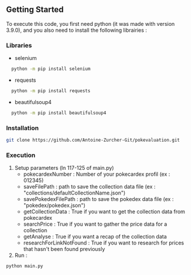 <!-- GETTING STARTED -->
## Getting Started

To execute this code, you first need python (it was made with version 3.9.0), and you also need to install the following librairies :

### Libraries

* selenium
```sh
  python -m pip install selenium
```

* requests
```sh
  python -m pip install requests
```

* beautifulsoup4
```sh
  python -m pip install beautifulsoup4
```



### Installation

```sh
git clone https://github.com/Antoine-Zurcher-Git/pokevaluation.git
```

### Execution
1. Setup parameters (ln 117-125 of main.py)
    * pokecardexNumber : Number of your pokecardex profil (ex : 012345)
    * saveFilePath : path to save the collection data file (ex : "collections/defaultCollectionName.json")
    * savePokedexFilePath : path to save the pokedex data file (ex : "pokedex/pokedex.json")
    * getCollectionData : True if you want to get the collection data from pokecardex
    * searchPrice : True if you want to gather the price data for a collection
    * getAnalyse : True if you want a recap of the collection data
    * researchForLinkNotFound : True if you want to research for prices that hasn't been found previously
2. Run :
```sh
python main.py
```


